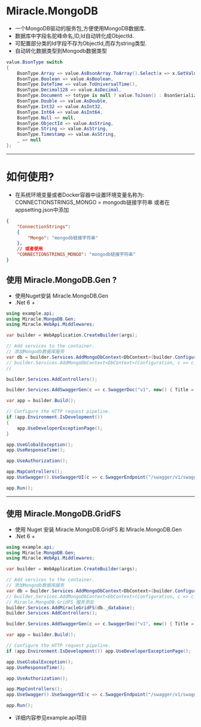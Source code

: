 # Miracle.MongoDB

* 一个MongoDB驱动的服务包,方便使用MongoDB数据库.
* 数据库中字段名驼峰命名,ID,Id自动转化成ObjectId.
* 可配置部分类的Id字段不存为ObjectId,而存为string类型.
* 自动转化数据类型到Mongodb数据类型
```csharp
value.BsonType switch
{
    BsonType.Array => value.AsBsonArray.ToArray().Select(x => x.GetValue()),
    BsonType.Boolean => value.AsBoolean,
    BsonType.DateTime => value.ToUniversalTime(),
    BsonType.Decimal128 => value.AsDecimal,
    BsonType.Document => totype is null ? value.ToJson() : BsonSerializer.Deserialize(value.ToBsonDocument(), totype),
    BsonType.Double => value.AsDouble,
    BsonType.Int32 => value.AsInt32,
    BsonType.Int64 => value.AsInt64,
    BsonType.Null => null,
    BsonType.ObjectId => value.AsString,
    BsonType.String => value.AsString,
    BsonType.Timestamp => value.AsString,
    _ => null
};
```
---
# 如何使用?

* 在系统环境变量或者Docker容器中设置环境变量名称为: CONNECTIONSTRINGS_MONGO = mongodb链接字符串 或者在appsetting.json中添加
```json
{
    "ConnectionStrings": 
    {
        "Mongo": "mongodb链接字符串"
    },
    // 或者使用
    "CONNECTIONSTRINGS_MONGO": "mongodb链接字符串"
}
```

## 使用 Miracle.MongoDB.Gen ?
* 使用Nuget安装 Miracle.MongoDB.Gen
* .Net 6 +
```csharp
using example.api;
using Miracle.MongoDB.Gen;
using Miracle.WebApi.Middlewares;

var builder = WebApplication.CreateBuilder(args);

// Add services to the container.
// 添加Mongodb数据库服务
var db = builder.Services.AddMongoDbContext<DbContext>(builder.Configuration);
// builder.Services.AddMongoDbContext<DbContext>(Configuration, c => c.AddConvertObjectIdToStringTypes(typeof(Test)));
//

builder.Services.AddControllers();

builder.Services.AddSwaggerGen(c => c.SwaggerDoc("v1", new() { Title = "example.api", Version = "v1" }));

var app = builder.Build();

// Configure the HTTP request pipeline.
if (app.Environment.IsDevelopment())
{
    app.UseDeveloperExceptionPage();
}

app.UseGlobalException();
app.UseResponseTime();

app.UseAuthorization();

app.MapControllers();
app.UseSwagger().UseSwaggerUI(c => c.SwaggerEndpoint("/swagger/v1/swagger.json", "example.api v1"));

app.Run();
```
---
## 使用 Miracle.MongoDB.GridFS
* 使用 Nuget 安装 Miracle.MongoDB.GridFS 和 Miracle.MongoDB.Gen
* .Net 6 +
```csharp
using example.api;
using Miracle.MongoDB.Gen;
using Miracle.WebApi.Middlewares;

var builder = WebApplication.CreateBuilder(args);

// Add services to the container.
// 添加Mongodb数据库服务
var db = builder.Services.AddMongoDbContext<DbContext>(builder.Configuration);
// builder.Services.AddMongoDbContext<DbContext>(Configuration, c => c.AddConvertObjectIdToStringTypes(typeof(Test)));
// Miracle.MongoDB.GridFS 服务添加
builder.Services.AddMiracleGridFS(db._database);
builder.Services.AddControllers();

builder.Services.AddSwaggerGen(c => c.SwaggerDoc("v1", new() { Title = "example.api", Version = "v1" }));

var app = builder.Build();

// Configure the HTTP request pipeline.
if (app.Environment.IsDevelopment()) app.UseDeveloperExceptionPage();

app.UseGlobalException();
app.UseResponseTime();

app.UseAuthorization();

app.MapControllers();
app.UseSwagger().UseSwaggerUI(c => c.SwaggerEndpoint("/swagger/v1/swagger.json", "example.api v1"));

app.Run();
```
* 详细内容参见example.api项目
